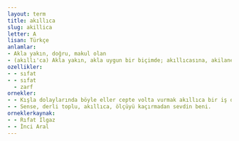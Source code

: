 ```yaml
---
layout: term
title: akıllıca
slug: akillica
letter: A
lisan: Türkçe
anlamlar:
- Akla yakın, doğru, makul olan
- (akıllı'ca) Akla yakın, akla uygun bir biçimde; akıllıcasına, akilane
ozellikler:
- - sıfat
- - sıfat
  - zarf
ornekler:
- - Kışla dolaylarında böyle eller cepte volta vurmak akıllıca bir iş değildi, anlıyordu.
- - Sense, derli toplu, akıllıca, ölçüyü kaçırmadan sevdin beni.
orneklerkaynak:
- - Rıfat Ilgaz
- - İnci Aral
---
```

